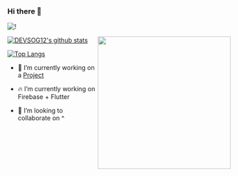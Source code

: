 ### Hi there 👋


![!](https://komarev.com/ghpvc/?username=DEVSOG12&color=brightgreen)

[![DEVSOG12's github stats](https://github-readme-stats.vercel.app/api?username=DEVSOG12)](https://github.com/google)
<img src="https://github.com/kroikie/kroikie/blob/master/flutterfire.png" align="right" width="300px"></img>

[![Top Langs](https://github-readme-stats.vercel.app/api/top-langs/?username=DEVSOG12&layout=compact&count_private=true)](https://github.com/DEVSOG12/)
<!--
**DEVSOG12/DEVSOG12** is a ✨ _special_ ✨ repository because its `README.md` (this file) appears on your GitHub profile.

Here are some ideas to get you started:
-->
- 🔭 I’m currently working on a [Project](https://github.com/orgs/BuildForSDGCohort2/teams/techbuzs)

- 🔥 I’m currently working on Firebase + Flutter
- 👯 I’m looking to collaborate on ^
